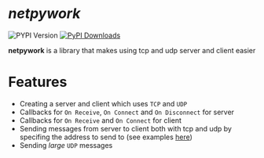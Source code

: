 
# *netpywork* 

![PYPI Version](https://img.shields.io/pypi/v/netpywork?style=for-the-badge&logo=python&logoColor=orange)
[![PyPI Downloads](https://static.pepy.tech/badge/netpywork)](https://pepy.tech/projects/netpywork)


**netpywork** is a library that makes using tcp and udp server and client easier

# Features
- Creating a server and client which uses `TCP` and `UDP`
- Callbacks for `On Receive`, `On Connect` and `On Disconnect` for server
- Callbacks for `On Receive` and `On Connect` for client
- Sending messages from server to client both with tcp and udp by specifing the address to send to (see examples [here](https://github.com/MurkyYT/netpywork/tree/main))
- Sending *large* `UDP` messages